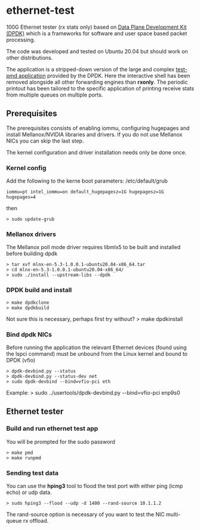 # ethernet-test
100G Ethernet tester (rx stats only) based on
[Data Plane Development Kit (DPDK)](https://www.dpdk.org/)
which is a frameworks for software and user space based packet processing.

The code was developed and tested on Ubuntu 20.04 but should work on other
distributions.

The application is a stripped-down version of the large and complex
[test-pmd application](https://doc.dpdk.org/guides/testpmd_app_ug/) provided
by the DPDK. Here the interactive shell has been removed alongside all other
forwarding engines than **rxonly**. The periodic printout has been tailored
to the specific application of printing receive stats from multiple queues
on multiple ports.


## Prerequisites
The prerequisites consists of enabling iommu, configuring hugepages and install
Mellanox/NVIDIA libraries and drivers. If you do not use Mellanox NICs you can
skip the last step.

The kernel configuration and driver installation needs only be done once.

### Kernel config
Add the following to the kerne boot parameters: /etc/default/grub

    iommu=pt intel_iommu=on default_hugepagesz=1G hugepagesz=1G hugepages=4

then

    > sudo update-grub

### Mellanox drivers
The Mellanox poll mode driver requires libmlx5 to be built and installed before building dpdk

    > tar xvf mlnx-en-5.3-1.0.0.1-ubuntu20.04-x86_64.tar
    > cd mlnx-en-5.3-1.0.0.1-ubuntu20.04-x86_64/
    > sudo ./install --upstream-libs --dpdk

### DPDK build and install
    > make dpdkclone
    > make dpdkbuild

Not sure this is necessary, perhaps first try without?
    > make dpdkinstall

### Bind dpdk NICs
Before running the application the relevant Ethernet devices (found using
the lspci command) must be unbound from the Linux kernel and bound to DPDK (vfio)

    > dpdk-devbind.py --status
    > dpdk-devbind.py --status-dev net
    > sudo dpdk-devbind --bind=vfio-pci eth

Example:
    > sudo ../usertools/dpdk-devbind.py --bind=vfio-pci enp9s0


## Ethernet tester

### Build and run ethernet test app
You will be prompted for the sudo password

    > make pmd
    > make runpmd

### Sending test data
You can use the **hping3** tool to flood the test port with either ping
(icmp echo) or udp data.

    > sudo hping3 --flood --udp -d 1400 --rand-source 10.1.1.2

The rand-source option is necessary of you want to test the NIC multi-queue
rx offload.
